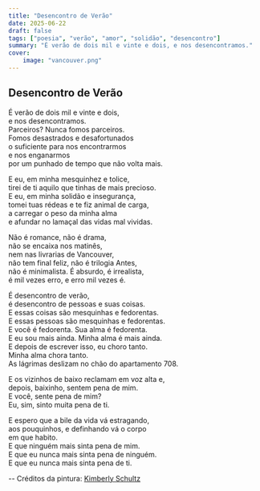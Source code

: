 ```yaml
---
title: "Desencontro de Verão"
date: 2025-06-22
draft: false
tags: ["poesia", "verão", "amor", "solidão", "desencontro"]
summary: "É verão de dois mil e vinte e dois, e nos desencontramos."
cover:
    image: "vancouver.png"
---
```


## Desencontro de Verão

É verão de dois mil e vinte e dois,<br>
e nos desencontramos.<br>
Parceiros? Nunca fomos parceiros.<br>
Fomos desastrados e desafortunados<br>
o suficiente para nos encontrarmos<br>
e nos enganarmos<br>
por um punhado de tempo que não volta mais.<br>

E eu, em minha mesquinhez e tolice,<br>
tirei de ti aquilo que tinhas de mais precioso.<br>
E eu, em minha solidão e insegurança,<br>
tomei tuas rédeas e te fiz animal de carga,<br>
a carregar o peso da minha alma<br>
e afundar no lamaçal das vidas mal vividas.<br>

Não é romance, não é drama,<br>
não se encaixa nos matinês,<br>
nem nas livrarias de Vancouver,<br>
não tem final feliz, não é trilogia Antes,<br>
não é minimalista. É absurdo, é irrealista,<br>
é mil vezes erro, e erro mil vezes é.<br>

É desencontro de verão,<br>
é desencontro de pessoas e suas coisas.<br>
E essas coisas são mesquinhas e fedorentas.<br>
E essas pessoas são mesquinhas e fedorentas.<br>
E você é fedorenta. Sua alma é fedorenta.<br>
E eu sou mais ainda. Minha alma é mais ainda.<br>
E depois de escrever isso, eu choro tanto.<br>
Minha alma chora tanto.<br>
As lágrimas deslizam no chão do apartamento 708.<br>

E os vizinhos de baixo reclamam em voz alta e,<br>
depois, baixinho, sentem pena de mim.<br>
E você, sente pena de mim?<br>
Eu, sim, sinto muita pena de ti.<br>

E espero que a bile da vida vá estragando,<br>
aos pouquinhos, e definhando vá o corpo<br>
em que habito.<br>
E que ninguém mais sinta pena de mim.<br>
E que eu nunca mais sinta pena de ninguém.<br>
E que eu nunca mais sinta pena de ti.

--
Créditos da pintura: [Kimberly Schultz](https://www.instagram.com/kimberly.lillegard)
